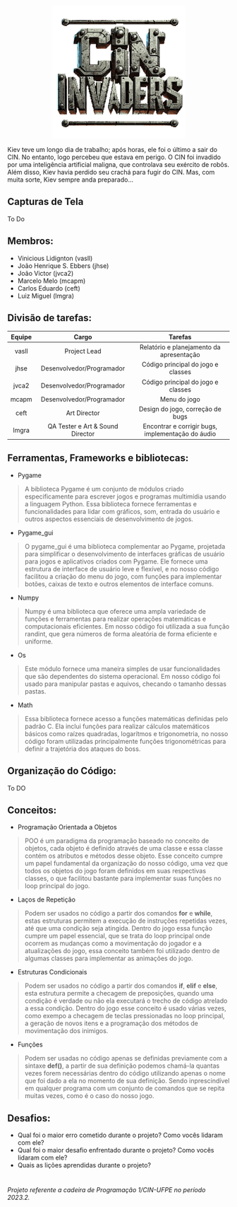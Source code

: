 <p align="center">
  <img src="Image/Logo_CINInvaders.png" width="300" height="300" alt="CIN Invaders, nome do jogo">
</p>

Kiev teve um longo dia de trabalho; após horas, ele foi o último a sair do CIN. No entanto, logo percebeu que estava em perigo. O CIN foi invadido por uma inteligência artificial maligna, que controlava seu exército de robôs. Além disso, Kiev havia perdido seu crachá para fugir do CIN. Mas, com muita sorte, Kiev sempre anda preparado...
## Capturas de Tela
To Do
## Membros: 
* Vinicious Lidignton (vasll)
* João Henrique S. Ebbers (jhse)
* João Victor (jvca2)
* Marcelo Melo (mcapm)
* Carlos Eduardo (ceft)
* Luiz Miguel (lmgra)
## Divisão de tarefas:
| **Equipe** | **Cargo** | **Tarefas** |
| :---: | :--: |:--:|
| vasll | Project Lead | Relatório e planejamento da apresentação |
| jhse | Desenvolvedor/Programador | Código principal do jogo e classes |
| jvca2 | Desenvolvedor/Programador | Código principal do jogo e classes |
| mcapm | Desenvolvedor/Programador | Menu do jogo |
| ceft | Art Director | Design do jogo, correção de bugs |
| lmgra | QA Tester e Art & Sound Director| Encontrar e corrigir bugs, implementação do áudio |
## Ferramentas, Frameworks e bibliotecas: 
* Pygame
> A biblioteca Pygame é um conjunto de módulos criado especificamente para escrever jogos e programas multimídia usando a linguagem Python. Essa biblioteca fornece ferramentas e funcionalidades para lidar com gráficos, som, entrada do usuário e outros aspectos essenciais de desenvolvimento de jogos.
* Pygame_gui
> O pygame_gui é uma biblioteca complementar ao Pygame, projetada para simplificar o desenvolvimento de interfaces gráficas de usuário para jogos e aplicativos criados com Pygame. Ele fornece uma estrutura de interface de usuário leve e flexível, e no nosso código facilitou a criação do menu do jogo, com funções para implementar botões, caixas de texto e outros elementos de interface comuns.
* Numpy
> Numpy é uma biblioteca que oferece uma ampla variedade de funções e ferramentas para realizar operações matemáticas e computacionais eficientes. Em nosso código foi utilizada a sua função randint, que gera números de forma aleatória de forma eficiente e uniforme.
* Os
> Este módulo fornece uma maneira simples de usar funcionalidades que são dependentes do sistema operacional. Em nosso código foi usado para manipular pastas e aquivos, checando o tamanho dessas pastas.
* Math
> Essa biblioteca fornece acesso a funções matemáticas definidas pelo padrão C. Ela inclui funções para realizar cálculos matemáticos básicos como raízes quadradas, logarítmos e trigonometria, no nosso código foram utilizadas principalmente funções trigonométricas para definir a trajetória dos ataques do boss. 
## Organização do Código:
To DO
## Conceitos:
* Programação Orientada a Objetos
> POO é um paradigma da programação baseado no conceito de objetos, cada objeto é definido através de uma classe e essa classe contém os atributos e métodos desse objeto. Esse conceito cumpre um papel fundamental da organização do nosso código, uma vez que todos os objetos do jogo foram definidos em suas respectivas classes, o que facilitou bastante para implementar suas funções no loop principal do jogo.
* Laços de Repetição
> Podem ser usados no código a partir dos comandos **for** e **while**, estas estruturas permitem a execução de instruções repetidas vezes, até que uma condição seja atingida. Dentro do jogo essa função cumpre um papel essencial, que se trata do loop principal onde ocorrem as mudanças como a movimentação do jogador e a atualizações do jogo, essa conceito também foi utilizado dentro de algumas classes para implementar as animações do jogo.
* Estruturas Condicionais
> Podem ser usados no código a partir dos comandos **if**, **elif** e **else**, esta estrutura permite a checagem de preposições, quando uma condição é verdade ou não ela executará o trecho de código atrelado a essa condição. Dentro do jogo esse conceito é usado várias vezes, como exempo a checagem de teclas pressionadas no loop principal, a geração de novos itens e a programação dos métodos de movimentação dos inimigos.
* Funções
> Podem ser usadas no código apenas se definidas previamente com a sintaxe **def()**, a partir de sua definição podemos chamá-la quantas vezes forem necessárias dentro do código utilizando apenas o nome que foi dado a ela no momento de sua definição. Sendo inprescindível em qualquer programa com um conjunto de comandos que se repita muitas vezes, como é o caso do nosso jogo.
## Desafios:
* Qual foi o maior erro cometido durante o projeto? Como vocês lidaram com ele?
* Qual foi o maior desafio enfrentado durante o projeto? Como vocês lidaram com ele?
* Quais as lições aprendidas durante o projeto?

#
###### _Projeto referente a cadeira de Programação 1/CIN-UFPE no período 2023.2._
